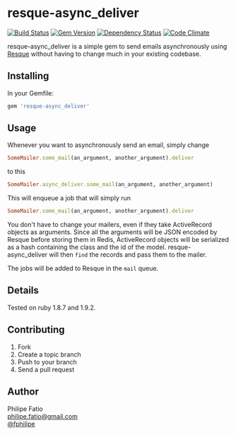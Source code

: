 # resque-async\_deliver

[![Build Status](https://travis-ci.org/fphilipe/resque-async_deliver.png)](https://travis-ci.org/fphilipe/resque-async_deliver)
[![Gem Version](https://badge.fury.io/rb/resque-async_deliver.png)](http://badge.fury.io/rb/resque-async_deliver)
[![Dependency Status](https://gemnasium.com/fphilipe/resque-async_deliver.png)](https://gemnasium.com/fphilipe/resque-async_deliver)
[![Code Climate](https://codeclimate.com/github/fphilipe/resque-async_deliver.png)](https://codeclimate.com/github/fphilipe/resque-async_deliver)

resque-async\_deliver is a simple gem to send emails asynchronously
using [Resque](https://github.com/defunkt/resque) without having to
change much in your existing codebase.

## Installing

In your Gemfile:

```ruby
gem 'resque-async_deliver'
```

## Usage

Whenever you want to asynchronously send an email, simply change

```ruby
SomeMailer.some_mail(an_argument, another_argument).deliver
```

to this

```ruby
SomeMailer.async_deliver.some_mail(an_argument, another_argument)
```

This will enqueue a job that will simply run

```ruby
SomeMailer.some_mail(an_argument, another_argument).deliver
```

You don't have to change your mailers, even if they take ActiveRecord
objects as arguments. Since all the arguments will be JSON encoded
by Resque before storing them in Redis, ActiveRecord objects will be
serialized as a hash containing the class and the id of the model.
resque-async\_deliver will then `find` the records and pass them to the
mailer.

The jobs will be added to Resque in the `mail` queue.

## Details

Tested on ruby 1.8.7 and 1.9.2.

## Contributing

1. Fork
2. Create a topic branch
3. Push to your branch
4. Send a pull request

## Author

Philipe Fatio  
<philipe.fatio@gmail.com>  
[@fphilipe](http://twitter.com/fphilipe)
